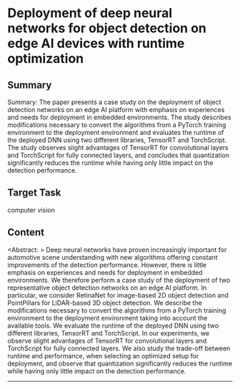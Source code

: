 # Deployment of deep neural networks for object detection on edge AI devices with runtime optimization

## Summary

Summary: The paper presents a case study on the deployment of object detection networks on an edge AI platform with emphasis on experiences and needs for deployment in embedded environments. The study describes modifications necessary to convert the algorithms from a PyTorch training environment to the deployment environment and evaluates the runtime of the deployed DNN using two different libraries, TensorRT and TorchScript. The study observes slight advantages of TensorRT for convolutional layers and TorchScript for fully connected layers, and concludes that quantization significantly reduces the runtime while having only little impact on the detection performance.


## Target Task

computer vision

## Content

<Abstract: >
Deep neural networks have proven increasingly important for automotive scene understanding with new algorithms offering constant improvements of the detection performance. However, there is little emphasis on experiences and needs for deployment in embedded environments. We therefore perform a case study of the deployment of two representative object detection networks on an edge AI platform. In particular, we consider RetinaNet for image-based 2D object detection and PointPillars for LiDAR-based 3D object detection. We describe the modifications necessary to convert the algorithms from a PyTorch training environment to the deployment environment taking into account the available tools. We evaluate the runtime of the deployed DNN using two different libraries, TensorRT and TorchScript. In our experiments, we observe slight advantages of TensorRT for convolutional layers and TorchScript for fully connected layers. We also study the trade-off between runtime and performance, when selecting an optimized setup for deployment, and observe that quantization significantly reduces the runtime while having only little impact on the detection performance.



---

